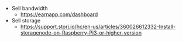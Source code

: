 * Sell bandwidth
    * https://earnapp.com/dashboard
* Sell storage
    * https://support.storj.io/hc/en-us/articles/360026612332-Install-storagenode-on-Raspberry-Pi3-or-higher-version
